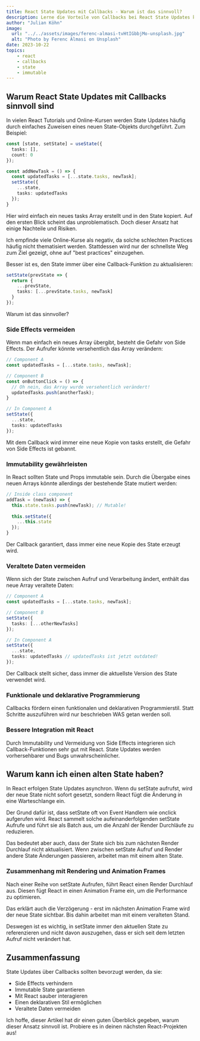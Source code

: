 ```yaml
---
title: React State Updates mit Callbacks - Warum ist das sinnvoll?
description: Lerne die Vorteile von Callbacks bei React State Updates kennen. So schreibst du sauberen und sicheren Code.
author: "Julian Köhn"
image:
  url: "../../assets/images/ferenc-almasi-tvHtIGbbjMo-unsplash.jpg"
  alt: "Photo by Ferenc Almasi on Unsplash"
date: 2023-10-22
topics: 
    - react
    - callbacks
    - state
    - immutable
---
```


## Warum React State Updates mit Callbacks sinnvoll sind

In vielen React Tutorials und Online-Kursen werden State Updates häufig durch einfaches Zuweisen eines neuen State-Objekts durchgeführt. Zum Beispiel:

```ts
const [state, setState] = useState({
  tasks: [],
  count: 0  
});

const addNewTask = () => {
  const updatedTasks = [...state.tasks, newTask]; 
  setState({
    ...state,
    tasks: updatedTasks
  });
}
```

Hier wird einfach ein neues tasks Array erstellt und in den State kopiert. Auf den ersten Blick scheint das unproblematisch. Doch dieser Ansatz hat einige Nachteile und Risiken.

Ich empfinde viele Online-Kurse als negativ, da solche schlechten Practices häufig nicht thematisiert werden. Stattdessen wird nur der schnellste Weg zum Ziel gezeigt, ohne auf "best practices" einzugehen.

Besser ist es, den State immer über eine Callback-Funktion zu aktualisieren:

```ts
setState(prevState => {
  return {
    ...prevState, 
    tasks: [...prevState.tasks, newTask]
  }
});
```

Warum ist das sinnvoller?

### Side Effects vermeiden
Wenn man einfach ein neues Array übergibt, besteht die Gefahr von Side Effects. Der Aufrufer könnte versehentlich das Array verändern:

```ts
// Component A
const updatedTasks = [...state.tasks, newTask]; 

// Component B
const onButtonClick = () => {
  // Oh nein, das Array wurde versehentlich verändert!
  updatedTasks.push(anotherTask);
}

// In Component A
setState({
  ...state,
  tasks: updatedTasks  
});
```

Mit dem Callback wird immer eine neue Kopie von tasks erstellt, die Gefahr von Side Effects ist gebannt.

### Immutability gewährleisten

In React sollten State und Props immutable sein. Durch die Übergabe eines neuen Arrays könnte allerdings der bestehende State mutiert werden:

```ts
// Inside class component
addTask = (newTask) => {
  this.state.tasks.push(newTask); // Mutable!
  
  this.setState({
    ...this.state
  });
}
```

Der Callback garantiert, dass immer eine neue Kopie des State erzeugt wird.

### Veraltete Daten vermeiden

Wenn sich der State zwischen Aufruf und Verarbeitung ändert, enthält das neue Array veraltete Daten:

```ts
// Component A
const updatedTasks = [...state.tasks, newTask]; 

// Component B
setState({
  tasks: [...otherNewTasks]  
});

// In Component A
setState({
  ...state,
  tasks: updatedTasks // updatedTasks ist jetzt outdated!
});
```

Der Callback stellt sicher, dass immer die aktuellste Version des State verwendet wird.

### Funktionale und deklarative Programmierung

Callbacks fördern einen funktionalen und deklarativen Programmierstil. Statt Schritte auszuführen wird nur beschrieben WAS getan werden soll.

### Bessere Integration mit React

Durch Immutability und Vermeidung von Side Effects integrieren sich Callback-Funktionen sehr gut mit React. State Updates werden vorhersehbarer und Bugs unwahrscheinlicher.

## Warum kann ich einen alten State haben?

In React erfolgen State Updates asynchron. Wenn du setState aufrufst, wird der neue State nicht sofort gesetzt, sondern React fügt die Änderung in eine Warteschlange ein.

Der Grund dafür ist, dass setState oft von Event Handlern wie onclick aufgerufen wird. React sammelt solche aufeinanderfolgenden setState Aufrufe und führt sie als Batch aus, um die Anzahl der Render Durchläufe zu reduzieren.

Das bedeutet aber auch, dass der State sich bis zum nächsten Render Durchlauf nicht aktualisiert. Wenn zwischen setState Aufruf und Render andere State Änderungen passieren, arbeitet man mit einem alten State.

### Zusammenhang mit Rendering und Animation Frames

Nach einer Reihe von setState Aufrufen, führt React einen Render Durchlauf aus. Diesen fügt React in einen Animation Frame ein, um die Performance zu optimieren.

Das erklärt auch die Verzögerung - erst im nächsten Animation Frame wird der neue State sichtbar. Bis dahin arbeitet man mit einem veralteten Stand.

Deswegen ist es wichtig, in setState immer den aktuellen State zu referenzieren und nicht davon auszugehen, dass er sich seit dem letzten Aufruf nicht verändert hat.

## Zusammenfassung
State Updates über Callbacks sollten bevorzugt werden, da sie:

- Side Effects verhindern
- Immutable State garantieren
- Mit React sauber interagieren
- Einen deklarativen Stil ermöglichen
- Veraltete Daten vermeiden

Ich hoffe, dieser Artikel hat dir einen guten Überblick gegeben, warum dieser Ansatz sinnvoll ist. Probiere es in deinen nächsten React-Projekten aus!
